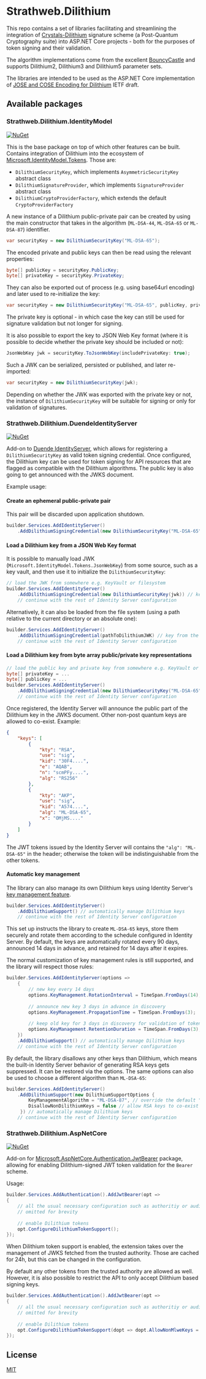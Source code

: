 # Strathweb.Dilithium

This repo contains a set of libraries facilitating and streamlining the integration of [Crystals-Dilithium](https://pq-crystals.org/dilithium/) signature scheme (a Post-Quantum Cryptography suite) into ASP.NET Core projects - both for the purposes of token signing and their validation.

The algorithm implementations come from the excellent [BouncyCastle](https://www.bouncycastle.org/csharp/) and supports Dilithium2, Dilithium3 and Dilithium5 parameter sets.

The libraries are intended to be used as the ASP.NET Core implementation of [JOSE and COSE Encoding for Dilithium](https://datatracker.ietf.org/doc/html/draft-ietf-cose-dilithium-01) IETF draft.

## Available packages

### Strathweb.Dilithium.IdentityModel

[![NuGet](https://img.shields.io/nuget/v/Strathweb.Dilithium.IdentityModel.svg)](https://www.nuget.org/packages/Strathweb.Dilithium.IdentityModel/)

This is the base package on top of which other features can be built. Contains integration of Dilithium into the ecosystem of [Microsoft.IdentityModel.Tokens](https://www.nuget.org/packages/Microsoft.IdentityModel.Tokens). Those are:

 - `DilithiumSecurityKey`, which implements `AsymmetricSecurityKey` abstract class
 - `DilithiumSignatureProvider`, which implements `SignatureProvider` abstract class
 - `DilithiumCryptoProviderFactory`, which extends the default `CryptoProviderFactory`

A new instance of a Dilithium public-private pair can be created by using the main constructor that takes in the algorithm (`ML-DSA-44`, `ML-DSA-65` or `ML-DSA-87`) identifier.

```csharp
var securityKey = new DilithiumSecurityKey("ML-DSA-65");
```

The encoded private and public keys can then be read using the relevant properties:

```csharp
byte[] publicKey = securityKey.PublicKey;
byte[] privateKey = securityKey.PrivateKey;
```

They can also be exported out of process (e.g. using base64url encoding) and later used to re-initialize the key:

```csharp
var securityKey = new DilithiumSecurityKey("ML-DSA-65", publicKey, privateKey);
```

The private key is optional - in which case the key can still be used for signature validation but not longer for signing. 

It is also possible to export the key to JSON Web Key format (where it is possible to decide whether the private key should be included or not):

```csharp
JsonWebKey jwk = securityKey.ToJsonWebKey(includePrivateKey: true);
```

Such a JWK can be serialized, persisted or published, and later re-imported:

```csharp
var securityKey = new DilithiumSecurityKey(jwk);
```

Depending on whether the JWK was exported with the private key or not, the instance of `DilithiumSecurityKey` will be suitable for signing or only for validation of signatures.

### Strathweb.Dilithium.DuendeIdentityServer

[![NuGet](https://img.shields.io/nuget/v/Strathweb.Dilithium.DuendeIdentityServer.svg)](https://www.nuget.org/packages/Strathweb.Dilithium.DuendeIdentityServer/)

Add-on to [Duende IdentityServer](https://duendesoftware.com/products/identityserver), which allows for registering a `DilithiumSecurityKey` as valid token signing credential. Once configured, the Dilithium key can be used for token signing for API resources that are flagged as compatible with the Dilithium algorithms. The public key is also going to get announced with the JWKS document.

Example usage:

#### Create an ephemeral public-private pair

This pair will be discarded upon application shutdown.

```csharp
builder.Services.AddIdentityServer()
    .AddDilithiumSigningCredential(new DilithiumSecurityKey("ML-DSA-65")) // new key per startup
```

#### Load a Dilithium key from a JSON Web Key format

It is possible to manually load JWK (`Microsoft.IdentityModel.Tokens.JsonWebKey`) from some source, such as a key vault, and then use it to initialize the `DilithiumSecurityKey`:

```csharp
// load the JWK from somewhere e.g. KeyVault or filesystem
builder.Services.AddIdentityServer()
    .AddDilithiumSigningCredential(new DilithiumSecurityKey(jwk)) // key from the JWK
    // continue with the rest of Identity Server configuration
```

Alternatively, it can also be loaded from the file system (using a path relative to the current directory or an absolute one):

```csharp
builder.Services.AddIdentityServer()
    .AddDilithiumSigningCredential(pathToDilithiumJWK) // key from the JWK on the filesystem
    // continue with the rest of Identity Server configuration
```

#### Load a Dilithium key from byte array public/private key representations

```csharp
// load the public key and private key from somewhere e.g. KeyVault or filesystem
byte[] privateKey = ...
byte[] publicKey = ...
builder.Services.AddIdentityServer()
    .AddDilithiumSigningCredential(new DilithiumSecurityKey("ML-DSA-65", publicKey, privateKey)) // key from the JWK
    // continue with the rest of Identity Server configuration
```

Once registered, the Identity Server will announce the public part of the Dilithium key in the JWKS document. Other non-post quantum keys are allowed to co-exist. Example:

```json
{
    "keys": [
        {
            "kty": "RSA",
            "use": "sig",
            "kid": "30F4....",
            "e": "AQAB",
            "n": "scmPFy....",
            "alg": "RS256"
        },
        {
            "kty": "AKP",
            "use": "sig",
            "kid": "A574....",
            "alg": "ML-DSA-65",
            "x": "OMjMS...."
        }
    ]
}
```

The JWT tokens issued by the Identity Server will contains the `"alg": "ML-DSA-65"` in the header; otherwise the token will be indistinguishable from the other tokens.

#### Automatic key management

The library can also manage its own Dilithium keys using Identity Server's [key management feature](https://docs.duendesoftware.com/identityserver/v5/fundamentals/keys/). 

```csharp
builder.Services.AddIdentityServer()
    .AddDilithiumSupport() // automatically manage Dilithium keys
    // continue with the rest of Identity Server configuration
```

This set up instructs the library to create `ML-DSA-65` keys, store them securely and rotate them according to the schedule configured in Identity Server. By default, the keys are automatically rotated every 90 days, announced 14 days in advance, and retained for 14 days after it expires.

The normal customization of key management rules is still supported, and the library will respect those rules:

```csharp
builder.Services.AddIdentityServer(options =>
    {
        // new key every 14 days
        options.KeyManagement.RotationInterval = TimeSpan.FromDays(14);
        
        // announce new key 3 days in advance in discovery
        options.KeyManagement.PropagationTime = TimeSpan.FromDays(3);
        
        // keep old key for 3 days in discovery for validation of tokens
        options.KeyManagement.RetentionDuration = TimeSpan.FromDays(3);
    })
    .AddDilithiumSupport() // automatically manage Dilithium keys
    // continue with the rest of Identity Server configuration
```

By default, the library disallows any other keys than Dilithium, which means the built-in Identity Server behavior of generating RSA keys gets suppressed. It can be restored via the options. The same options can also be used to choose a different algorithm than `ML-DSA-65`:

```csharp
builder.Services.AddIdentityServer()
    .AddDilithiumSupport(new DilithiumSupportOptions {
        KeyManagementAlgorithm = "ML-DSA-87", // override the default "ML-DSA-65"
        DisallowNonDilithiumKeys = false // allow RSA keys to co-exist
     }) // automatically manage Dilithium keys
    // continue with the rest of Identity Server configuration
```

### Strathweb.Dilithium.AspNetCore

[![NuGet](https://img.shields.io/nuget/v/Strathweb.Dilithium.AspNetCore.svg)](https://www.nuget.org/packages/Strathweb.Dilithium.AspNetCore/)

Add-on for [Microsoft.AspNetCore.Authentication.JwtBearer](https://www.nuget.org/packages/Microsoft.AspNetCore.Authentication.JwtBearer) package, allowing for enabling Dilithium-signed JWT token validation for the `Bearer` scheme.

Usage:

```csharp
builder.Services.AddAuthentication().AddJwtBearer(opt =>
{
    // all the usual necessary configuration such as authoritiy or audience
    // omitted for brevity
    
    // enable Dilithium tokens
    opt.ConfigureDilithiumTokenSupport();
});
```

When Dilithium token support is enabled, the extension takes over the management of JWKS fetched from the trusted authority. Those are cached for 24h, but this can be changed in the configuration.

By default any other tokens from the trusted authority are allowed as well. However, it is also possible to restrict the API to only accept Dilithium based signing keys.

```csharp
builder.Services.AddAuthentication().AddJwtBearer(opt =>
{
    // all the usual necessary configuration such as authoritiy or audience
    // omitted for brevity
    
    // enable Dilithium tokens
    opt.ConfigureDilithiumTokenSupport(dopt => dopt.AllowNonMlweKeys = false;);
});
```

## License
[MIT](https://github.com/filipw/Strathweb.Dilithium/blob/main/LICENSE)
